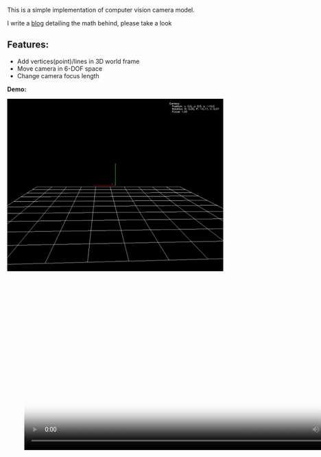 This is a simple implementation of computer vision camera model.

I write a [blog](http://www.singleye.net/2022/05/摄像机模型及实现/) detailing the math behind, please take a look

## Features:

* Add vertices(point)/lines in 3D world frame
* Move camera in 6-DOF space
* Change camera focus length


**Demo:**

![Example](https://raw.githubusercontent.com/singleye/camera-model/master/examples/camera-model-1.png)


<figure class="video_container">
  <video controls="true" allowfullscreen="true" poster="https://raw.githubusercontent.com/singleye/camera-model/master/examples/camera-model-1.png" height="400">
    <source src="https://raw.githubusercontent.com/singleye/camera-model/master/examples/demo.m4v" type="video/mp4">
  </video>
</figure>
